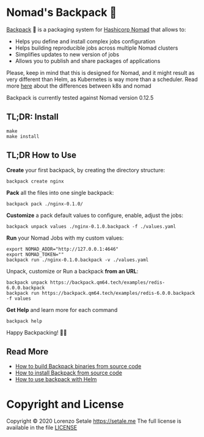# Nomad's Backpack 🎒

[Backpack](https://backpack.qm64.tech) 🎒 is a packaging system for
[Hashicorp Nomad](https://www.nomadproject.io) that allows to:

* Helps you define and install complex jobs configuration
* Helps building reproducible jobs across multiple Nomad clusters
* Simplifies updates to new version of jobs
* Allows you to publish and share packages of applications

Please, keep in mind that this is designed for Nomad, and it might result as
very different than Helm, as Kubernetes is way more than a scheduler.
Read more [here](https://www.nomadproject.io/intro/vs/kubernetes.html) about
the differences between k8s and nomad

Backpack is currently tested against Nomad version 0.12.5

## TL;DR: Install

```shell
make
make install
```

## TL;DR How to Use

**Create** your first backpack, by creating the directory structure:

```shell
backpack create nginx
```

**Pack** all the files into one single backpack:
```shell
backpack pack ./nginx-0.1.0/
```

**Customize** a pack default values to configure, enable, adjust the jobs:
```shell
backpack unpack values ./nginx-0.1.0.backpack -f ./values.yaml
```

**Run** your Nomad Jobs with my custom values:
```shell
export NOMAD_ADDR="http://127.0.0.1:4646"
export NOMAD_TOKEN=""
backpack run ./nginx-0.1.0.backpack -v ./values.yaml
```

Unpack, customize or Run a backpack **from an URL**:
```shell
backpack unpack https://backpack.qm64.tech/examples/redis-6.0.0.backpack
backpack run https://backpack.qm64.tech/examples/redis-6.0.0.backpack -f values
```

**Get Help** and learn more for each command
```shell
backpack help
```

Happy Backpacking! 🎒😀 

## Read More

* [How to build Backpack binaries from source code](docs/build.md)
* [How to install Backpack from source code](docs/build.md#installing)
* [How to use backpack with Helm](docs/usage.md)

# Copyright and License

Copyright © 2020 Lorenzo Setale https://setale.me
The full license is available in the file [LICENSE](LICENSE)
